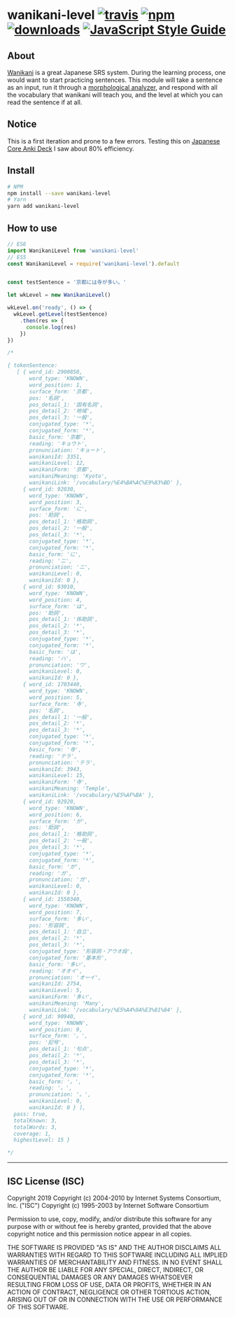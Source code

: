 # wanikani-level [![travis][travis-image]][travis-url] [![npm][npm-image]][npm-url] [![downloads][downloads-image]][downloads-url] [![JavaScript Style Guide](https://img.shields.io/badge/code_style-standard-brightgreen.svg)](https://standardjs.com)

[travis-image]: https://travis-ci.org/CraigglesO/wanikani-level.svg?branch=master
[travis-url]: https://travis-ci.org/CraigglesO/wanikani-level
[npm-image]: https://img.shields.io/npm/v/wanikani-level.svg
[npm-url]: https://npmjs.org/package/wanikani-level
[downloads-image]: https://img.shields.io/npm/dm/wanikani-level.svg
[downloads-url]: https://www.npmjs.com/package/wanikani-level

## About

[Wanikani](https://www.wanikani.com) is a great Japanese SRS system. During the learning process, one would want to start practicing sentences. This module will take a sentence as an input, run it through a [morphological analyzer](https://www.atilika.org/), and respond with all the vocabulary that wanikani will teach you, and the level at which you can read the sentence if at all.

## Notice

This is a first iteration and prone to a few errors. Testing this on [Japanese Core Anki Deck](https://ankiweb.net/shared/info/114060567) I saw about 80% efficiency.

## Install

```sh
# NPM
npm install --save wanikani-level
# Yarn
yarn add wanikani-level
```

## How to use

```js
// ES6
import WanikaniLevel from 'wanikani-level'
// ES5
const WanikaniLevel = require('wanikani-level').default


const testSentence = '京都には寺が多い。'

let wkLevel = new WanikaniLevel()

wkLevel.on('ready', () => {
  wkLevel.getLevel(testSentence)
    .then(res => {
      console.log(res)
    })
})

/*

{ tokenSentence:
   [ { word_id: 2900850,
       word_type: 'KNOWN',
       word_position: 1,
       surface_form: '京都',
       pos: '名詞',
       pos_detail_1: '固有名詞',
       pos_detail_2: '地域',
       pos_detail_3: '一般',
       conjugated_type: '*',
       conjugated_form: '*',
       basic_form: '京都',
       reading: 'キョウト',
       pronunciation: 'キョート',
       wanikaniId: 3351,
       wanikaniLevel: 12,
       wanikaniForm: '京都',
       wanikaniMeaning: 'Kyoto',
       wanikaniLink: '/vocabulary/%E4%BA%AC%E9%83%BD' },
     { word_id: 92030,
       word_type: 'KNOWN',
       word_position: 3,
       surface_form: 'に',
       pos: '助詞',
       pos_detail_1: '格助詞',
       pos_detail_2: '一般',
       pos_detail_3: '*',
       conjugated_type: '*',
       conjugated_form: '*',
       basic_form: 'に',
       reading: 'ニ',
       pronunciation: 'ニ',
       wanikaniLevel: 0,
       wanikaniId: 0 },
     { word_id: 93010,
       word_type: 'KNOWN',
       word_position: 4,
       surface_form: 'は',
       pos: '助詞',
       pos_detail_1: '係助詞',
       pos_detail_2: '*',
       pos_detail_3: '*',
       conjugated_type: '*',
       conjugated_form: '*',
       basic_form: 'は',
       reading: 'ハ',
       pronunciation: 'ワ',
       wanikaniLevel: 0,
       wanikaniId: 0 },
     { word_id: 1703440,
       word_type: 'KNOWN',
       word_position: 5,
       surface_form: '寺',
       pos: '名詞',
       pos_detail_1: '一般',
       pos_detail_2: '*',
       pos_detail_3: '*',
       conjugated_type: '*',
       conjugated_form: '*',
       basic_form: '寺',
       reading: 'テラ',
       pronunciation: 'テラ',
       wanikaniId: 3943,
       wanikaniLevel: 15,
       wanikaniForm: '寺',
       wanikaniMeaning: 'Temple',
       wanikaniLink: '/vocabulary/%E5%AF%BA' },
     { word_id: 92920,
       word_type: 'KNOWN',
       word_position: 6,
       surface_form: 'が',
       pos: '助詞',
       pos_detail_1: '格助詞',
       pos_detail_2: '一般',
       pos_detail_3: '*',
       conjugated_type: '*',
       conjugated_form: '*',
       basic_form: 'が',
       reading: 'ガ',
       pronunciation: 'ガ',
       wanikaniLevel: 0,
       wanikaniId: 0 },
     { word_id: 1550340,
       word_type: 'KNOWN',
       word_position: 7,
       surface_form: '多い',
       pos: '形容詞',
       pos_detail_1: '自立',
       pos_detail_2: '*',
       pos_detail_3: '*',
       conjugated_type: '形容詞・アウオ段',
       conjugated_form: '基本形',
       basic_form: '多い',
       reading: 'オオイ',
       pronunciation: 'オーイ',
       wanikaniId: 2754,
       wanikaniLevel: 5,
       wanikaniForm: '多い',
       wanikaniMeaning: 'Many',
       wanikaniLink: '/vocabulary/%E5%A4%9A%E3%81%84' },
     { word_id: 90940,
       word_type: 'KNOWN',
       word_position: 9,
       surface_form: '。',
       pos: '記号',
       pos_detail_1: '句点',
       pos_detail_2: '*',
       pos_detail_3: '*',
       conjugated_type: '*',
       conjugated_form: '*',
       basic_form: '。',
       reading: '。',
       pronunciation: '。',
       wanikaniLevel: 0,
       wanikaniId: 0 } ],
  pass: true,
  totalKnown: 3,
  totalWords: 3,
  coverage: 1,
  highestLevel: 15 }

*/

```

---

## ISC License (ISC)

Copyright 2019 <CraigglesO>
Copyright (c) 2004-2010 by Internet Systems Consortium, Inc. ("ISC")
Copyright (c) 1995-2003 by Internet Software Consortium

Permission to use, copy, modify, and/or distribute this software for any purpose with or without fee is hereby granted, provided that the above copyright notice and this permission notice appear in all copies.

THE SOFTWARE IS PROVIDED "AS IS" AND THE AUTHOR DISCLAIMS ALL WARRANTIES WITH REGARD TO THIS SOFTWARE INCLUDING ALL IMPLIED WARRANTIES OF MERCHANTABILITY AND FITNESS. IN NO EVENT SHALL THE AUTHOR BE LIABLE FOR ANY SPECIAL, DIRECT, INDIRECT, OR CONSEQUENTIAL DAMAGES OR ANY DAMAGES WHATSOEVER RESULTING FROM LOSS OF USE, DATA OR PROFITS, WHETHER IN AN ACTION OF CONTRACT, NEGLIGENCE OR OTHER TORTIOUS ACTION, ARISING OUT OF OR IN CONNECTION WITH THE USE OR PERFORMANCE OF THIS SOFTWARE.
